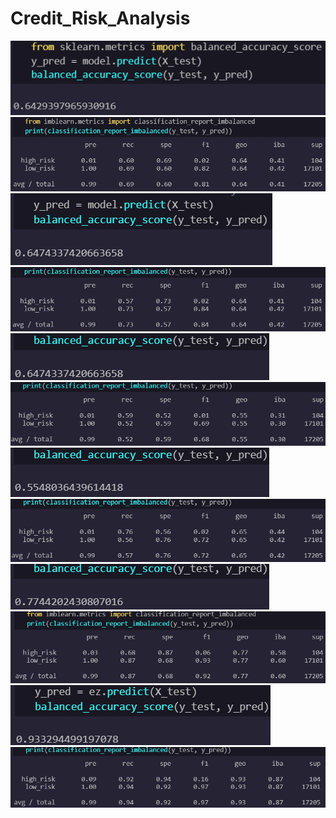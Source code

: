 # Credit_Risk_Analysis

![](images/naive_random_oversampling_bal_acc_score.png)
![](images/naive_random_oversampling_prec_recall.png)
![](images/smote_oversampling_bal_acc_score.png)
![](images/smote_oversampling_prec_recall.png)
![](images/cluster_centroids_bal_acc_score.png)
![](images/cluster_centroids_prec_recall.png)
![](images/smoteenn_bal_acc_score.png)
![](images/smoteenn_prec_recall.png)
![](images/balanced_rforest_classifier_bal_acc_score.png)
![](images/balanced_rforest_classifier_prec_recall.png)
![](images/adaboost_bal_acc_score.png)
![](images/adaboost_prec_recall.png)